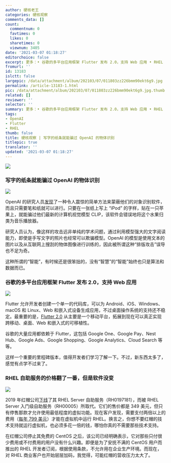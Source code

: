```yaml
---
author: 硬核老王
categories: 硬核观察
comments_data: []
count:
  commentnum: 0
  favtimes: 0
  likes: 0
  sharetimes: 0
  viewnum: 3405
date: '2021-03-07 01:18:27'
editorchoice: false
excerpt: 更多：• 谷歌的多平台应用框架 Flutter 发布 2.0，支持 Web 应用 • RHEL 自助服务的价格翻了一番，但是软件没变
fromurl: ''
id: 13183
islctt: false
largepic: /data/attachment/album/202103/07/011803zz226bmm90ekt6g9.jpg
permalink: /article-13183-1.html
pic: /data/attachment/album/202103/07/011803zz226bmm90ekt6g9.jpg.thumb.jpg
related: []
reviewer: ''
selector: ''
summary: 更多：• 谷歌的多平台应用框架 Flutter 发布 2.0，支持 Web 应用 • RHEL 自助服务的价格翻了一番，但是软件没变
tags:
- OpenAI
- Flutter
- RHEL
thumb: false
title: 硬核观察 | 写字的纸条就能骗过 OpenAI 的物体识别
titlepic: true
translator: ''
updated: '2021-03-07 01:18:27'
---
```


![](/data/attachment/album/202103/07/011803zz226bmm90ekt6g9.jpg)


### 写字的纸条就能骗过 OpenAI 的物体识别


![](/data/attachment/album/202103/07/011559wzn4hzp6oe556565.jpg)


OpenAI 的研究人员[发现](https://openai.com/blog/multimodal-neurons/)了一种令人震惊的简单方法来蒙蔽他们的对象识别软件，而且只需要笔和纸就可以进行。只要在一张纸上写上 “iPod” 的字样，贴在一只苹果上，就能骗过他们最新的计算机视觉模型 CLIP，该软件会错误地将这个水果归类为音乐播放器。


研究人员认为，像这样的攻击远非单纯的学术问题，通过利用模型强大的文字阅读能力，即使是手写文字的照片也经常可以欺骗模型。OpenAI 的模型是使用文本的图片以及从互联网上搜刮的物体图像进行训练的，因此被所谓这种“排版攻击”误导也不足为奇。


这种所谓的“智能”，有时候还是很笨拙的，没有“智慧”的“智能”始终也只是算法和数据而已。


### 谷歌的多平台应用框架 Flutter 发布 2.0，支持 Web 应用


![](/data/attachment/album/202103/07/011621c8zn212ccwa1zh1n.jpg)


Flutter 允许开发者创建一个单一的代码库，可以为 Android、iOS、Windows、macOS 和 Linux、Web 和嵌入式设备生成应用，不过桌面操作系统的支持还不稳定。最重要的是，[Flutter 2.0](https://medium.com/flutter/whats-new-in-flutter-2-0-fe8e95ecc65) 从主要是一个移动平台，拓展到现在可以真正实现跨移动、桌面、Web 和嵌入式的可移植性。


谷歌的大量应用都依赖于 Flutter，这包括 Google One、Google Pay、Nest Hub、Google Ads、Google Shopping、Google Analytics、Cloud Search 等等。


这样一个重要的里程碑版本，值得开发者们学习了解一下。不过，新东西太多了，感觉有点学不过来了。


### RHEL 自助服务的价格翻了一番，但是软件没变


![](/data/attachment/album/202103/07/011635mz18pfmnr6akualc.jpg)


2019 年红帽公司[下线](https://access.redhat.com/articles/54702)了其 RHEL Server 自助服务（RH0197181），而被 RHEL Server 入门级自助服务（RH00005）所取代。它们的售价都是 349 美元，但只有停售那款才允许使用最低程度的虚拟功能。现在客户发现，需要支付两倍以上的费用（[每年 799 美元](https://www.redhat.com/en/store/red-hat-enterprise-linux-server)）才能在虚拟机中运行 RHEL。换言之，你想不要红帽的技术支持就运行虚拟机，也必须多花一倍的钱，哪怕你真的不需要那些技术支持。


在红帽公司停止其免费的 CentOS 之后，该公司已经明确表示，它对那些只付很少费用或不付费用的用户没有什么兴趣。即便是为了安抚不满的 CentOS 用户而推出的 RHEL 开发者订阅，根据使用条款，不允许用在企业生产环境。而现在，对 RHEL 商业客户也开始层层加码，我觉得，可能红帽的营收压力太大了。